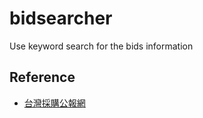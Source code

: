 # bidsearcher

Use keyword search for the bids information

## Reference
- [台灣採購公報網](https://www.taiwanbuying.com.tw/)
